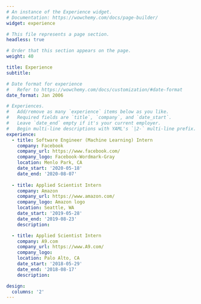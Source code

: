 ```yaml
---
# An instance of the Experience widget.
# Documentation: https://wowchemy.com/docs/page-builder/
widget: experience

# This file represents a page section.
headless: true

# Order that this section appears on the page.
weight: 40

title: Experience
subtitle:

# Date format for experience
#   Refer to https://wowchemy.com/docs/customization/#date-format
date_format: Jan 2006

# Experiences.
#   Add/remove as many `experience` items below as you like.
#   Required fields are `title`, `company`, and `date_start`.
#   Leave `date_end` empty if it's your current employer.
#   Begin multi-line descriptions with YAML's `|2-` multi-line prefix.
experience:
  - title: Software Engineer (Machine Learning) Intern
    company: Facebook
    company_url: https://www.facebook.com/
    company_logo: Facebook-Wordmark-Gray
    location: Menlo Park, CA
    date_start: '2020-05-18'
    date_end: '2020-08-07'
        
  - title: Applied Scientist Intern
    company: Amazon
    company_url: https://www.amazon.com/
    company_logo: Amazon logo
    location: Seattle, WA
    date_start: '2019-05-28'
    date_end: '2019-08-23'
    description: 

  - title: Applied Scientist Intern
    company: A9.com
    company_url: https://www.A9.com/
    company_logo: 
    location: Palo Alto, CA
    date_start: '2018-05-29'
    date_end: '2018-08-17'
    description: 

design:
  columns: '2'
---
```

